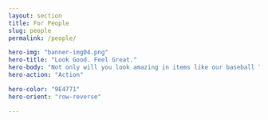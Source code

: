 ```yaml
---
layout: section
title: For People
slug: people
permalink: /people/

hero-img: "banner-img04.png"
hero-title: "Look Good. Feel Great."
hero-body: "Not only will you look amazing in items like our baseball T, but you'l feel great too knowing you're supporting the animals of Morris Animal Refuge."
hero-action: "Action"

hero-color: "9E4771"
hero-orient: "row-reverse"

---
```


